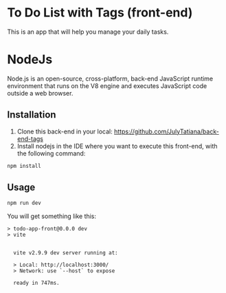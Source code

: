 # To Do List with Tags (front-end)

This is an app that will help you manage your daily tasks.

# NodeJs

Node.js is an open-source, cross-platform, back-end JavaScript runtime environment that runs on the V8 engine and executes JavaScript code outside a web browser. 


## Installation

1. Clone this back-end in your local: https://github.com/JulyTatiana/back-end-tags
2. Install nodejs in the IDE where you want to execute this front-end, with the following command:

```bash
npm install
```

## Usage

```javascript React
npm run dev
```
You will get something like this:

```
> todo-app-front@0.0.0 dev
> vite


  vite v2.9.9 dev server running at:

  > Local: http://localhost:3000/
  > Network: use `--host` to expose

  ready in 747ms.
```
